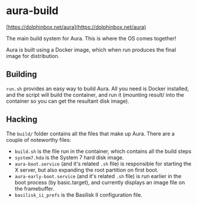# aura-build
[https://dolphinbox.net/aura](https://dolphinbox.net/aura)

The main build system for Aura. This is where the OS comes together!

Aura is built using a Docker image, which when run produces the final image for distribution.

## Building
``run.sh`` provides an easy way to build Aura. All you need is Docker installed, and the script will build the container,
and run it (mounting result/ into the container so you can get the resultant disk image).

## Hacking

The ``build/`` folder contains all the files that make up Aura. 
There are a couple of noteworthy files: 
* ``build.sh`` is the file run in the container, which contains all the build steps
* ``system7.hda`` is the System 7 hard disk image.
* ``aura-boot.service`` (and it's related ``.sh`` file) is responsible for starting the X server, but also expanding the 
root partition on first boot.
* ``aura-early-boot.service`` (and it's related ``.sh`` file) is run earlier in the boot process (by basic.target), and 
currently displays an image file on the framebuffer.
* ``basilisk_ii_prefs`` is the Basilisk II configuration file.
